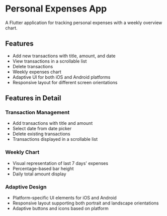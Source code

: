 # Personal Expenses App

A Flutter application for tracking personal expenses with a weekly overview chart.

## Features

- Add new transactions with title, amount, and date
- View transactions in a scrollable list
- Delete transactions
- Weekly expenses chart
- Adaptive UI for both iOS and Android platforms
- Responsive layout for different screen orientations

## Features in Detail

### Transaction Management
- Add transactions with title and amount
- Select date from date picker
- Delete existing transactions
- Transactions displayed in a scrollable list

### Weekly Chart
- Visual representation of last 7 days' expenses
- Percentage-based bar height
- Daily total amount display

### Adaptive Design
- Platform-specific UI elements for iOS and Android
- Responsive layout supporting both portrait and landscape orientations
- Adaptive buttons and icons based on platform